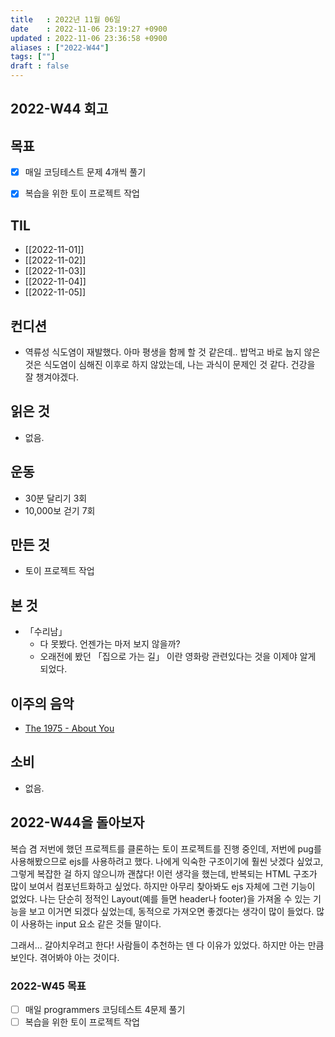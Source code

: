 ```yaml
---
title   : 2022년 11월 06일
date    : 2022-11-06 23:19:27 +0900
updated : 2022-11-06 23:36:58 +0900
aliases : ["2022-W44"]
tags: [""]
draft : false
---
```


## 2022-W44 회고

## 목표
- [x] 매일 코딩테스트 문제 4개씩 풀기
- [x] 복습을 위한 토이 프로젝트 작업


## TIL
- [[2022-11-01]]
- [[2022-11-02]]
- [[2022-11-03]]
- [[2022-11-04]]
- [[2022-11-05]]

## 컨디션
- 역류성 식도염이 재발했다. 아마 평생을 함께 할 것 같은데.. 밥먹고 바로 눕지 않은 것은 식도염이 심해진 이후로 하지 않았는데, 나는 과식이 문제인 것 같다. 건강을 잘 챙겨야겠다.

## 읽은 것
- 없음.

## 운동
- 30분 달리기 3회
- 10,000보 걷기 7회

## 만든 것
- 토이 프로젝트 작업

## 본 것
- 「수리남」 
	- 다 못봤다. 언젠가는 마저 보지 않을까?
	- 오래전에 봤던 「집으로 가는 길」  이란 영화랑 관련있다는 것을 이제야 알게 되었다. 


## 이주의 음악
- [The 1975 - About You](https://youtu.be/9td9aAZ12kI)

## 소비
- 없음.

## 2022-W44을 돌아보자
복습 겸 저번에 했던 프로젝트를 클론하는 토이 프로젝트를 진행 중인데, 저번에 pug를 사용해봤으므로 ejs를 사용하려고 했다. 
나에게 익숙한 구조이기에 훨씬 낫겠다 싶었고, 그렇게 복잡한 걸 하지 않으니까 괜찮다! 이런 생각을 했는데, 반복되는 HTML 구조가 많이 보여서 컴포넌트화하고 싶었다. 하지만 아무리 찾아봐도 ejs 자체에 그런 기능이 없었다. 나는 단순히 정적인 Layout(예를 들면 header나 footer)을 가져올 수 있는 기능을 보고 이거면 되겠다 싶었는데, 동적으로 가져오면 좋겠다는 생각이 많이 들었다. 많이 사용하는 input 요소 같은 것들 말이다.  

그래서... 갈아치우려고 한다! 사람들이 추천하는 덴 다 이유가 있었다. 하지만 아는 만큼 보인다. 겪어봐야 아는 것이다. 

### 2022-W45 목표
- [ ] 매일 programmers 코딩테스트 4문제 풀기
- [ ] 복습을 위한 토이 프로젝트 작업

